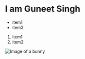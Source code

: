 # I am Guneet Singh

* item1
* item2

1. item1
2. item2

![Image of a bunny](https://www.telegraph.co.uk/content/dam/pets/2016/03/18/bunny_trans_NvBQzQNjv4BqqVzuuqpFlyLIwiB6NTmJwfSVWeZ_vEN7c6bHu2jJnT8.jpg?imwidth=450)
